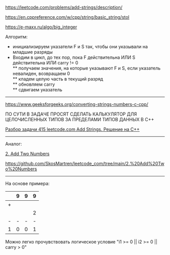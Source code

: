 https://leetcode.com/problems/add-strings/description/

https://en.cppreference.com/w/cpp/string/basic_string/stol

https://e-maxx.ru/algo/big_integer

Алгоритм: 
* инициализируем указатели F и S так, чтобы они указывали на младшие разряды  
* Входим в цикл, до тех пор, пока F действительна ИЛИ S действительна ИЛИ carry != 0  
** получаем значения, на которые указывают F и S, если указатель невалиден, возвращаем 0  
** кладем целую часть в текущий разряд  
** обновляем carry  
** сдвигаем указатель
  
________

https://www.geeksforgeeks.org/converting-strings-numbers-c-cpp/

ПО СУТИ В ЗАДАЧЕ ПРОСЯТ СДЕЛАТЬ КАЛЬКУЛЯТОР ДЛЯ ЦЕЛОЧИСЛЕННЫХ ТИПОВ ЗА ПРЕДЕЛАМИ ТИПОВ ДАННЫХ В C++

[Разбор задачи 415 leetcode.com Add Strings. Решение на C++](https://www.youtube.com/watch?v=yorX7I4wNaA)

________

Аналог: 

[2. Add Two Numbers](https://leetcode.com/problems/add-two-numbers/)

https://github.com/SkosMartren/leetcode_com/tree/main/2.%20Add%20Two%20Numbers
________

На основе примера:

|   	| 9 	| 9 	| 9 	|
|---	|---	|---	|:-:	|
| + 	|   	|   	|   	|
|   	|   	|   	| 2 	|
| - 	| - 	| - 	| - 	|
| 1 	| 0 	| 0 	| 1 	|

Можно легко прочувствовать логическое условие "i1 >= 0 || i2 >= 0 || carry > 0"
